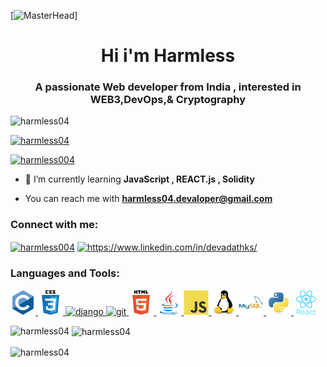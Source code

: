 [![MasterHead](https://images.unsplash.com/photo-1618401471353-b98afee0b2eb?ixlib=rb-4.0.3&ixid=M3wxMjA3fDB8MHxwaG90by1wYWdlfHx8fGVufDB8fHx8fA%3D%3D&auto=format&fit=crop&w=2688&q=80)]
<h1 align="center">Hi i'm Harmless</h1>
<h3 align="center">A passionate Web developer from India , interested in WEB3,DevOps,& Cryptography</h3>


<p align="left"> <img src="https://komarev.com/ghpvc/?username=harmless04&label=Profile%20views&color=0e75b6&style=flat" alt="harmless04" /> </p>

<p align="left"> <a href="https://github.com/ryo-ma/github-profile-trophy"><img src="https://github-profile-trophy.vercel.app/?username=harmless04" alt="harmless04" /></a> </p>

<p align="left"> <a href="https://twitter.com/harmless004" target="blank"><img src="https://img.shields.io/twitter/follow/harmless004?logo=twitter&style=for-the-badge" alt="harmless004" /></a> </p>

- 🌱 I’m currently learning **JavaScript , REACT.js , Solidity**

- You can reach me with **harmless04.devaloper@gmail.com**

<h3 align="left">Connect with me:</h3>
<p align="left">
<a href="https://twitter.com/harmless004" target="blank"><img align="center" src="https://raw.githubusercontent.com/rahuldkjain/github-profile-readme-generator/master/src/images/icons/Social/twitter.svg" alt="harmless004" height="30" width="40" /></a>
<a href="https://linkedin.com/in/https://www.linkedin.com/in/devadathks/" target="blank"><img align="center" src="https://raw.githubusercontent.com/rahuldkjain/github-profile-readme-generator/master/src/images/icons/Social/linked-in-alt.svg" alt="https://www.linkedin.com/in/devadathks/" height="30" width="40" /></a>
</p>

<h3 align="left">Languages and Tools:</h3>
<p align="left"> <a href="https://www.cprogramming.com/" target="_blank" rel="noreferrer"> <img src="https://raw.githubusercontent.com/devicons/devicon/master/icons/c/c-original.svg" alt="c" width="40" height="40"/> </a> <a href="https://www.w3schools.com/css/" target="_blank" rel="noreferrer"> <img src="https://raw.githubusercontent.com/devicons/devicon/master/icons/css3/css3-original-wordmark.svg" alt="css3" width="40" height="40"/> </a> <a href="https://www.djangoproject.com/" target="_blank" rel="noreferrer"> <img src="https://cdn.worldvectorlogo.com/logos/django.svg" alt="django" width="40" height="40"/> </a> <a href="https://git-scm.com/" target="_blank" rel="noreferrer"> <img src="https://www.vectorlogo.zone/logos/git-scm/git-scm-icon.svg" alt="git" width="40" height="40"/> </a> <a href="https://www.w3.org/html/" target="_blank" rel="noreferrer"> <img src="https://raw.githubusercontent.com/devicons/devicon/master/icons/html5/html5-original-wordmark.svg" alt="html5" width="40" height="40"/> </a> <a href="https://www.java.com" target="_blank" rel="noreferrer"> <img src="https://raw.githubusercontent.com/devicons/devicon/master/icons/java/java-original.svg" alt="java" width="40" height="40"/> </a> <a href="https://developer.mozilla.org/en-US/docs/Web/JavaScript" target="_blank" rel="noreferrer"> <img src="https://raw.githubusercontent.com/devicons/devicon/master/icons/javascript/javascript-original.svg" alt="javascript" width="40" height="40"/> </a> <a href="https://www.linux.org/" target="_blank" rel="noreferrer"> <img src="https://raw.githubusercontent.com/devicons/devicon/master/icons/linux/linux-original.svg" alt="linux" width="40" height="40"/> </a> <a href="https://www.mysql.com/" target="_blank" rel="noreferrer"> <img src="https://raw.githubusercontent.com/devicons/devicon/master/icons/mysql/mysql-original-wordmark.svg" alt="mysql" width="40" height="40"/> </a> <a href="https://www.python.org" target="_blank" rel="noreferrer"> <img src="https://raw.githubusercontent.com/devicons/devicon/master/icons/python/python-original.svg" alt="python" width="40" height="40"/> </a> <a href="https://reactjs.org/" target="_blank" rel="noreferrer"> <img src="https://raw.githubusercontent.com/devicons/devicon/master/icons/react/react-original-wordmark.svg" alt="react" width="40" height="40"/> </a> </p>

<p><img align="left" src="https://github-readme-stats.vercel.app/api/top-langs?username=harmless04&show_icons=true&locale=en&layout=compact" alt="harmless04" /></p>

<p>&nbsp;<img align="center" src="https://github-readme-stats.vercel.app/api?username=harmless04&show_icons=true&locale=en" alt="harmless04" /></p>

<p><img align="center" src="https://github-readme-streak-stats.herokuapp.com/?user=harmless04&" alt="harmless04" /></p>
